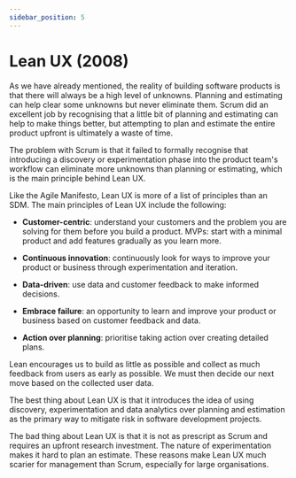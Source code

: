 ```yaml
---
sidebar_position: 5
---
```


# Lean UX (2008)

As we have already mentioned, the reality of building software products is that there will always be a high level of unknowns. Planning and estimating can help clear some unknowns but never eliminate them. Scrum did an excellent job by recognising that a little bit of planning and estimating can help to make things better, but attempting to plan and estimate the entire product upfront is ultimately a waste of time. 

The problem with Scrum is that it failed to formally recognise that introducing a discovery or experimentation phase into the product team's workflow can eliminate more unknowns than planning or estimating, which is the main principle behind Lean UX.

Like the Agile Manifesto, Lean UX is more of a list of principles than an SDM. The main principles of Lean UX include the following:

- **Customer-centric**: understand your customers and the problem you are solving for them before you build a product.
MVPs: start with a minimal product and add features gradually as you learn more.

- **Continuous innovation**: continuously look for ways to improve your product or business through experimentation and iteration.

- **Data-driven**: use data and customer feedback to make informed decisions.

- **Embrace failure**: an opportunity to learn and improve your product or business based on customer feedback and data.

- **Action over planning**: prioritise taking action over creating detailed plans.

Lean encourages us to build as little as possible and collect as much feedback from users as early as possible. We must then decide our next move based on the collected user data.

The best thing about Lean UX is that it introduces the idea of using discovery, experimentation and data analytics over planning and estimation as the primary way to mitigate risk in software development projects.

The bad thing about Lean UX is that it is not as prescript as Scrum and requires an upfront research investment. The nature of experimentation makes it hard to plan an estimate. These reasons make Lean UX much scarier for management than Scrum, especially for large organisations.